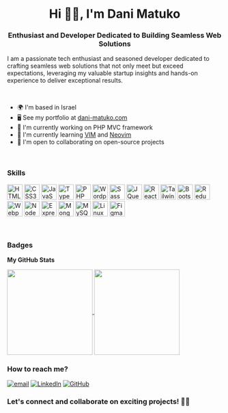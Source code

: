 <h1 align="center">Hi 👋🏾, I'm Dani Matuko</h1>
<h3 align="center">Enthusiast and Developer Dedicated to Building Seamless Web Solutions</h3>

I am a passionate tech enthusiast and seasoned developer dedicated to crafting seamless web solutions that not only meet but exceed expectations, leveraging my valuable startup insights and hands-on experience to deliver exceptional results.

<br/>

- 🌍 I'm based in Israel
- 🖥️ See my portfolio at [dani-matuko.com](https://www.dani-matuko.com/)
- 🚀 I'm currently working on PHP MVC framework
- 🧠 I'm currently learning [VIM](https://www.vim.org/) and [Neovim](https://neovim.io/)
- 🤝 I'm open to collaborating on open-source projects

<br/>


### Skills
<p align="left">
<img src="https://raw.githubusercontent.com/danielcranney/readme-generator/main/public/icons/skills/html5-colored.svg" width="36" height="36" alt="HTML5" />
<img src="https://raw.githubusercontent.com/danielcranney/readme-generator/main/public/icons/skills/css3-colored.svg" width="36" height="36" alt="CSS3" />
<img src="https://raw.githubusercontent.com/danielcranney/readme-generator/main/public/icons/skills/javascript-colored.svg" width="36" height="36" alt="JavaScript" />
<img src="https://raw.githubusercontent.com/danielcranney/readme-generator/main/public/icons/skills/typescript-colored.svg" width="36" height="36" alt="TypeScript" />
<img src="https://raw.githubusercontent.com/danielcranney/readme-generator/main/public/icons/skills/php-colored.svg" width="36" height="36" alt="PHP" />
<img src="https://cdn-icons-png.flaticon.com/512/174/174881.png" width="36" height="36" alt="Wordpress" />
<img src="https://raw.githubusercontent.com/danielcranney/readme-generator/main/public/icons/skills/sass-colored.svg" width="36" height="36" alt="Sass" />
<img src="https://raw.githubusercontent.com/danielcranney/readme-generator/main/public/icons/skills/jquery-colored.svg" width="36" height="36" alt="JQuery" />
<img src="https://raw.githubusercontent.com/danielcranney/readme-generator/main/public/icons/skills/react-colored.svg" width="36" height="36" alt="React" />
<img src="https://raw.githubusercontent.com/danielcranney/readme-generator/main/public/icons/skills/tailwindcss-colored.svg" width="36" height="36" alt="TailwindCSS" />
<img src="https://raw.githubusercontent.com/danielcranney/readme-generator/main/public/icons/skills/bootstrap-colored.svg" width="36" height="36" alt="Bootstrap" />
<img src="https://raw.githubusercontent.com/danielcranney/readme-generator/main/public/icons/skills/redux-colored.svg" width="36" height="36" alt="Redux" />
<img src="https://raw.githubusercontent.com/danielcranney/readme-generator/main/public/icons/skills/webpack-colored.svg" width="36" height="36" alt="Webpack" />
<img src="https://raw.githubusercontent.com/danielcranney/readme-generator/main/public/icons/skills/nodejs-colored.svg" width="36" height="36" alt="NodeJS" />
<img src="https://raw.githubusercontent.com/danielcranney/readme-generator/main/public/icons/skills/express-colored.svg" width="36" height="36" alt="Express" />
<img src="https://raw.githubusercontent.com/danielcranney/readme-generator/main/public/icons/skills/mongodb-colored.svg" width="36" height="36" alt="MongoDB" />
<img src="https://raw.githubusercontent.com/danielcranney/readme-generator/main/public/icons/skills/mysql-colored.svg" width="36" height="36" alt="MySQL" />
<img src="https://raw.githubusercontent.com/danielcranney/readme-generator/main/public/icons/skills/linux-colored.svg" width="36" height="36" alt="Linux" />
<img src="https://raw.githubusercontent.com/danielcranney/readme-generator/main/public/icons/skills/figma-colored.svg" width="36" height="36" alt="Figma" />
</p>

<br/>

### Badges

<b>My GitHub Stats</b>

<a href="https://github.com/danimatuko/github-readme-stats">
  <img height=200 align="center" src="https://github-readme-stats.vercel.app/api?username=danimatuko" />
</a>
<a href="https://github.com/danimatuko/convoychat">
  <img height=200 align="center" src="https://github-readme-stats.vercel.app/api/top-langs?username=danimatuko&layout=compact&langs_count=8&card_width=320" />
</a>

<br/>

### How to reach me?

<span style="display: inline-block;">
  <a href="mailto:danimatuko@outlook.com" target="_blank">
    <img src="https://img.shields.io/badge/Gmail-D14836?style=for-the-badge&logo=gmail&logoColor=white" alt="email">
  </a>
</span>
<span style="display: inline-block;">
  <a href="https://www.linkedin.com/in/dani-matuko" target="_blank">
    <img src="https://img.shields.io/badge/LinkedIn-0077B5?style=for-the-badge&logo=linkedin&logoColor=white" alt="LinkedIn">
  </a>
</span>
<span style="display: inline-block;">
  <a href="https://www.github.com/danimatuko" target="_blank">
    <img src="https://img.shields.io/badge/github-%23121011.svg?style=for-the-badge&logo=github&logoColor=white" alt="GitHub">
  </a>
</span>

### Let's connect and collaborate on exciting projects! 👋🏾
